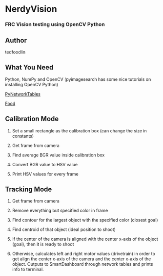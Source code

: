 # NerdyVision

### FRC Vision testing using OpenCV Python

## Author 
tedfoodlin

## What You Need 

Python, NumPy and OpenCV (pyimagesearch has some nice tutorials on installing OpenCV Python)

[PyNetworkTables](https://github.com/robotpy/pynetworktables)

[Food](https://www.google.com/#q=food)

## Calibration Mode

1. Set a small rectangle as the calibration box (can change the size in constants)

2. Get frame from camera

3. Find average BGR value inside calibration box

4. Convert BGR value to HSV value

5. Print HSV values for every frame

## Tracking Mode

1. Get frame from camera

2. Remove everything but specified color in frame

3. Find contour for the largest object with the specified color (closest goal)

4. Find centroid of that object (ideal position to shoot)

5. If the center of the camera is aligned with the center x-axis of the object (goal), then it is ready to shoot

6. Otherwise, calculates left and right motor values (drivetrain) in order to get align the center x-axis of the camera and the center x-axis of the object. Outputs to SmartDashboard through network tables and prints info to terminal.
